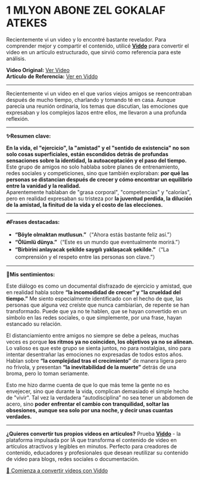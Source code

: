 # 1 MLYON ABONE ZEL GOKALAF ATEKES

Recientemente vi un video y lo encontré bastante revelador. Para comprender mejor y compartir el contenido, utilicé **[Viddo](https://viddo.pro/)** para convertir el video en un artículo estructurado, que sirvió como referencia para este análisis.

**Video Original:** [Ver Video](https://www.youtube.com/watch?v=EGKPeL4YxZA)  
**Artículo de Referencia:** [Ver en Viddo](https://viddo.pro/zh/video-result/aa94c2c8-be73-455d-9ab5-ab9fda90539d)

---

Recientemente vi un video en el que varios viejos amigos se reencontraban después de mucho tiempo, charlando y tomando té en casa. Aunque parecía una reunión ordinaria, los temas que discutían, las emociones que expresaban y los complejos lazos entre ellos, me llevaron a una profunda reflexión.

---

**✨Resumen clave:**

**En la vida, el "ejercicio", la "amistad" y el "sentido de existencia" no son solo cosas superficiales, están escondidos detrás de profundas sensaciones sobre la identidad, la autoaceptación y el paso del tiempo.**  
Este grupo de amigos no solo hablaba sobre planes de entrenamiento, redes sociales y competiciones, sino que también exploraban: **por qué las personas se distancian después de crecer y cómo encontrar un equilibrio entre la vanidad y la realidad.**  
Aparentemente hablaban de "grasa corporal", "competencias" y "calorías", pero en realidad expresaban su tristeza por **la juventud perdida, la dilución de la amistad, la finitud de la vida y el costo de las elecciones.**

---

**🔥Frases destacadas:**

- **“Böyle olmaktan mutlusun.”**（“Ahora estás bastante feliz así.”）  
- **“Ölümlü dünya.”**（“Este es un mundo que eventualmente morirá.”）  
- **“Birbirini anlayacak şekilde saygılı yaklaşacak şekilde.”**（“La comprensión y el respeto entre las personas son clave.”）

---

**🧠Mis sentimientos:**

Este diálogo es como un documental disfrazado de ejercicio y amistad, que en realidad habla sobre **“la incomodidad de crecer” y “la crueldad del tiempo.”** Me siento especialmente identificado con el hecho de que, las personas que alguna vez creíste que nunca cambiarían, de repente se han transformado. Puede que ya no te hablen, que se hayan convertido en un símbolo en las redes sociales, o que simplemente, por una frase, hayan estancado su relación.

El distanciamiento entre amigos no siempre se debe a peleas, muchas veces es porque **los ritmos ya no coinciden, los objetivos ya no se alinean.** Lo valioso es que este grupo se sienta juntos, no para nostalgias, sino para intentar desentrañar las emociones no expresadas de todos estos años. Hablan sobre **“la complejidad tras el crecimiento”** de manera ligera pero no frívola, y presentan **“la inevitabilidad de la muerte”** detrás de una broma, pero lo toman seriamente.

Esto me hizo darme cuenta de que lo que más teme la gente no es envejecer, sino que durante la vida, complican demasiado el simple hecho de "vivir". Tal vez la verdadera “autodisciplina” no sea tener un abdomen de acero, sino **poder enfrentar el cambio con tranquilidad, soltar las obsesiones, aunque sea solo por una noche, y decir unas cuantas verdades.**

---

**¿Quieres convertir tus propios videos en artículos?** Prueba **[Viddo](https://viddo.pro/)** - la plataforma impulsada por IA que transforma el contenido de video en artículos atractivos y legibles en minutos. Perfecto para creadores de contenido, educadores y profesionales que desean reutilizar su contenido de video para blogs, redes sociales o documentación.

[🚀 Comienza a convertir videos con Viddo](https://viddo.pro/)
